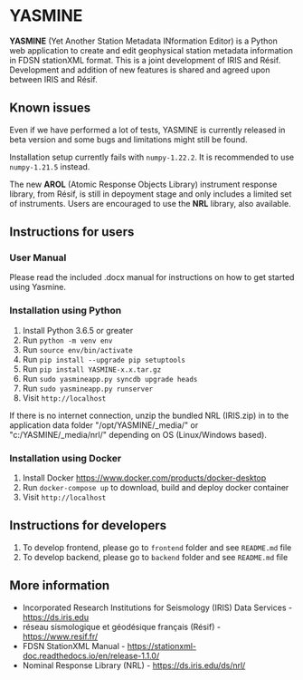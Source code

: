 # YASMINE

**YASMINE** (Yet Another Station Metadata INformation Editor) is a Python web application to create and edit geophysical station metadata information in FDSN stationXML format.
This is a joint development of IRIS and Résif.
Development and addition of new features is shared and agreed upon between IRIS and Résif.

## Known issues
Even if we have performed a lot of tests, YASMINE is currently released in beta version and some bugs and limitations might still be found.

Installation setup currently fails with `numpy-1.22.2`. It is recommended to use `numpy-1.21.5` instead.

The new **AROL** (Atomic Response Objects Library) instrument response library, from Résif, is still in depoyment stage and only includes a limited set of instruments.
Users are encouraged to use the **NRL** library, also available.

## Instructions for users

### User Manual
Please read the included .docx manual for instructions on how to get started using Yasmine.

### Installation using Python
1. Install Python 3.6.5 or greater
2. Run `python -m venv env`
3. Run `source env/bin/activate`
4. Run `pip install --upgrade pip setuptools`
5. Run `pip install YASMINE-x.x.tar.gz`
6. Run `sudo yasmineapp.py syncdb upgrade heads`
7. Run `sudo yasmineapp.py runserver`
8. Visit `http://localhost`

If there is no internet connection, unzip the bundled NRL (IRIS.zip) in to the application data folder "/opt/YASMINE/_media/" or "c:/YASMINE/_media/nrl/" depending on OS (Linux/Windows based).

### Installation using Docker
1. Install Docker <https://www.docker.com/products/docker-desktop>
2. Run `docker-compose up` to download, build and deploy docker container
3. Visit `http://localhost`

## Instructions for developers
1. To develop frontend, please go to `frontend` folder and see `README.md` file
2. To develop backend, please go to `backend` folder and see `README.md` file


## More information
* Incorporated Research Institutions for Seismology (IRIS) Data Services - https://ds.iris.edu
* réseau sismologique et géodésique français (Résif) - https://www.resif.fr/
* FDSN StationXML Manual - https://stationxml-doc.readthedocs.io/en/release-1.1.0/
* Nominal Response Library (NRL) - https://ds.iris.edu/ds/nrl/
